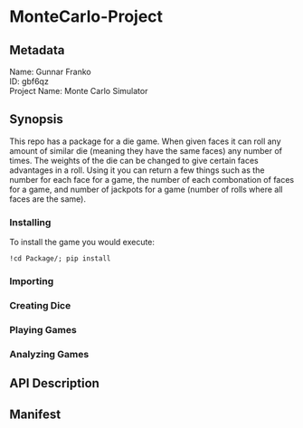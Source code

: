 # MonteCarlo-Project
## Metadata
Name: Gunnar Franko  
ID: gbf6qz  
Project Name: Monte Carlo Simulator 


## Synopsis
This repo has a package for a die game. When given faces it can roll any amount of similar die (meaning they have the same faces) any number of times. The weights of the die can be changed to give certain faces advantages in a roll. Using it you can return a few things such as the number for each face for a game, the number of each combonation of faces for a game, and number of jackpots for a game (number of rolls where all faces are the same). 
### Installing
To install the game you would execute: 
```
!cd Package/; pip install 
```
### Importing

### Creating Dice
### Playing Games
### Analyzing Games

## API Description


## Manifest
